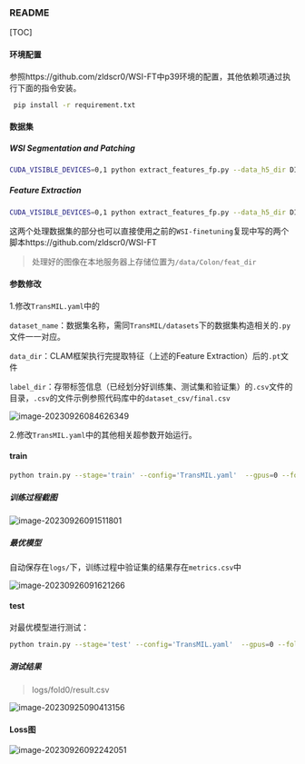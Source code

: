 ### README

[TOC]

#### 环境配置

参照https://github.com/zldscr0/WSI-FT中p39环境的配置，其他依赖项通过执行下面的指令安装。

```bash
 pip install -r requirement.txt
```

#### 数据集

##### WSI Segmentation and Patching
```bash
CUDA_VISIBLE_DEVICES=0,1 python extract_features_fp.py --data_h5_dir DIR_TO_COORDS --data_slide_dir DATA_DIRECTORY --csv_path CSV_FILE_NAME --feat_dir FEATURES_DIRECTORY --batch_size 512 --slide_ext .svs
```

##### Feature Extraction

```bash
CUDA_VISIBLE_DEVICES=0,1 python extract_features_fp.py --data_h5_dir DIR_TO_COORDS --data_slide_dir DATA_DIRECTORY --csv_path CSV_FILE_NAME --feat_dir FEATURES_DIRECTORY --batch_size 512 --slide_ext .svs
```

这两个处理数据集的部分也可以直接使用之前的`WSI-finetuning`复现中写的两个脚本https://github.com/zldscr0/WSI-FT

> 处理好的图像在本地服务器上存储位置为`/data/Colon/feat_dir`

#### 参数修改

1.修改`TransMIL.yaml`中的

`dataset_name`：数据集名称，需同`TransMIL/datasets`下的数据集构造相关的`.py`文件一一对应。

`data_dir`：CLAM框架执行完提取特征（上述的Feature Extraction）后的`.pt`文件

`label_dir`：存带标签信息（已经划分好训练集、测试集和验证集）的`.csv`文件的目录，`.csv`的文件示例参照代码库中的`dataset_csv/final.csv`

![image-20230926084626349](C:\Users\hanabi\AppData\Roaming\Typora\typora-user-images\image-20230926084626349.png)

2.修改`TransMIL.yaml`中的其他相关超参数开始运行。

#### train

```bash
python train.py --stage='train' --config='TransMIL.yaml'  --gpus=0 --fold=0
```

##### 训练过程截图

![image-20230926091511801](C:\Users\hanabi\AppData\Roaming\Typora\typora-user-images\image-20230926091511801.png)

##### 最优模型

自动保存在`logs/`下，训练过程中验证集的结果存在`metrics.csv`中

![image-20230926091621266](C:\Users\hanabi\AppData\Roaming\Typora\typora-user-images\image-20230926091621266.png)

#### test

对最优模型进行测试：

```bash
python train.py --stage='test' --config='TransMIL.yaml'  --gpus=0 --fold=0
```

##### 测试结果

> logs/fold0/result.csv

![image-20230925090413156](C:\Users\hanabi\AppData\Roaming\Typora\typora-user-images\image-20230925090413156.png)

#### Loss图

![image-20230926092242051](C:\Users\hanabi\AppData\Roaming\Typora\typora-user-images\image-20230926092242051.png)
